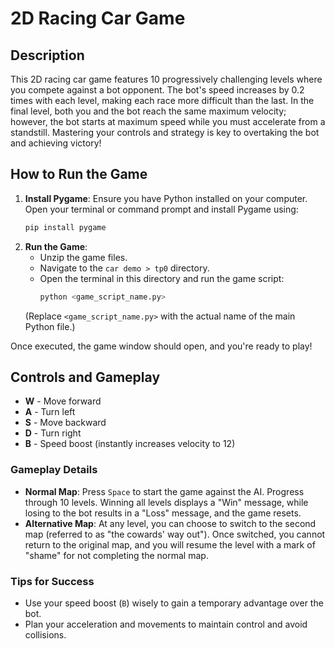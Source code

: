 # 2D Racing Car Game

## Description

This 2D racing car game features 10 progressively challenging levels where you compete against a bot opponent. The bot's speed increases by 0.2 times with each level, making each race more difficult than the last. In the final level, both you and the bot reach the same maximum velocity; however, the bot starts at maximum speed while you must accelerate from a standstill. Mastering your controls and strategy is key to overtaking the bot and achieving victory!

## How to Run the Game

1. **Install Pygame**: Ensure you have Python installed on your computer. Open your terminal or command prompt and install Pygame using:
   ```bash
   pip install pygame
   ```
2. **Run the Game**:
   - Unzip the game files.
   - Navigate to the `car demo > tp0` directory.
   - Open the terminal in this directory and run the game script:
     ```bash
     python <game_script_name.py>
     ```
   (Replace `<game_script_name.py>` with the actual name of the main Python file.)

Once executed, the game window should open, and you're ready to play!

## Controls and Gameplay

- **W** - Move forward
- **A** - Turn left
- **S** - Move backward
- **D** - Turn right
- **B** - Speed boost (instantly increases velocity to 12)

### Gameplay Details

- **Normal Map**: Press `Space` to start the game against the AI. Progress through 10 levels. Winning all levels displays a "Win" message, while losing to the bot results in a "Loss" message, and the game resets.
- **Alternative Map**: At any level, you can choose to switch to the second map (referred to as "the cowards' way out"). Once switched, you cannot return to the original map, and you will resume the level with a mark of "shame" for not completing the normal map.

### Tips for Success

- Use your speed boost (`B`) wisely to gain a temporary advantage over the bot.
- Plan your acceleration and movements to maintain control and avoid collisions.
